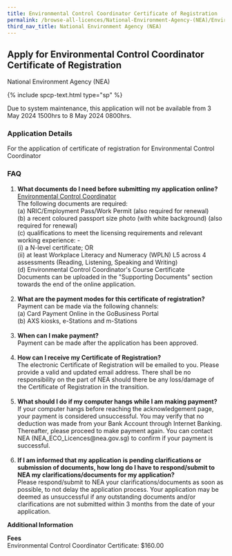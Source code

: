 ```yaml
---
title: Environmental Control Coordinator Certificate of Registration
permalink: /browse-all-licences/National-Environment-Agency-(NEA)/Environmental-Control-Coordinator-Certificate-of-Registration
third_nav_title: National Environment Agency (NEA)
---
```


## Apply for Environmental Control Coordinator Certificate of Registration

National Environment Agency (NEA)

{% include spcp-text.html type="sp" %}

<p>Due to system maintenance, this application will not be available from 3 May 2024 1500hrs to 8 May 2024 0800hrs.</p>

<H3>Application Details</H3>

<p>For the application of certificate of registration for&nbsp;Environmental Control Coordinator</p> 
<h3>FAQ</h3> 
<ol> 
<li><strong>What documents do I need before submitting my application online?</strong><br><u>Environmental Control Coordinator</u><br>The following documents are required:<br>(a) NRIC/Employment Pass/Work Permit (also required for renewal)<br>(b) a recent coloured passport size photo (with white background) (also required for renewal)<br>(c) qualifications to meet the licensing requirements and relevant working experience: -<br>(i) a N-level certificate; OR<br>(ii) at least Workplace Literacy and Numeracy (WPLN) L5 across 4 assessments (Reading, Listening, Speaking and Writing)<br>(d) Environmental Control Coordinator's Course Certificate<br>Documents can be uploaded in the "Supporting Documents" section towards the end of the online application.<br><br></li> 
<li><strong>What are the payment modes for this certificate of registration?<br></strong>Payment can be made via the following channels:<br>(a) Card Payment Online in the GoBusiness Portal<br>(b) AXS kiosks, e-Stations and m-Stations<strong><br><br></strong></li> 
<li><strong>When can I make payment?<br></strong>Payment can be made after the application has been approved.<br><br></li> 
<li><strong>How can I receive my Certificate of Registration?<br></strong>The electronic Certificate of Registration will be emailed to you. Please provide a valid and updated email address. There shall be no responsibility on the part of NEA should there be any loss/damage of the Certificate of Registration in the transition.<br><strong><br></strong></li> 
<li><strong>What should I do if my computer hangs while I am making payment?<br></strong>If your computer hangs before reaching the acknowledgement page, your payment is considered unsuccessful. You may verify that no deduction was made from your Bank Account through Internet Banking. Thereafter, please proceed to make payment again. You can contact NEA (NEA_ECO_Licences@nea.gov.sg) to confirm if your payment is successful.<br><strong><br></strong></li> 
<li><strong>If I am informed that my application is pending clarifications or submission of documents, how long do I have to respond/submit to NEA my clarifications/documents for my application?<br></strong>Please respond/submit to NEA your clarifications/documents as soon as possible, to not delay the application process. Your application may be deemed as unsuccessful if any outstanding documents and/or clarifications are not submitted within 3 months from the date of your application.<strong><br></strong></li> 
</ol>

<strong>Additional Information</strong>

<p><strong>Fees<br></strong>Environmental Control Coordinator Certificate: $160.00</p>

